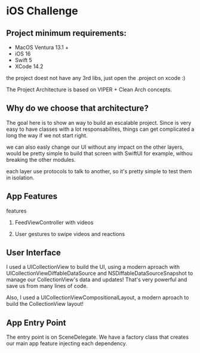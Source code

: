 # iOS Challenge


## Project minimum requirements:

- MacOS Ventura 13.1 +
- iOS 16
- Swift 5
- XCode 14.2

the project doest not have any 3rd libs, just open the .project on xcode :) 

The Project Architecture is based on VIPER + Clean Arch concepts. 


## Why do we choose that architecture? 

The goal here is to show an way to build an escalable project. Since is very easy to have classes with a lot responsabilites, things can get complicated a long the way if we not start right. 

we can also easly change our UI without any impact on the other layers, would be pretty simple to build that screen with SwiftUI for example, withou breaking the other modules.

each layer use protocols to talk to another, so it's pretty simple to test them in isolation. 


## App Features

features

1) FeedViewController with videos

2) User gestures to swipe videos and reactions 



## User Interface

I used a UICollectionView to build the UI, using a modern aproach with UICollectionViewDiffableDataSource and NSDiffableDataSourceSnapshot to manage our CollectionView's data and updates! That's very powerful and save us from many lines of code. 

Also, I used a UICollectionViewCompositionalLayout, a modern aproach to build the CollectionView layout! 


## App Entry Point

The entry point is on SceneDelegate. We have a factory class that creates our main app feature injecting each dependency.
